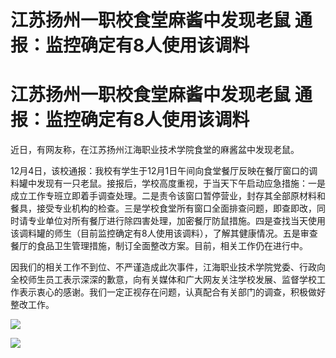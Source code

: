 # 江苏扬州一职校食堂麻酱中发现老鼠 通报：监控确定有8人使用该调料

# 江苏扬州一职校食堂麻酱中发现老鼠 通报：监控确定有8人使用该调料

近日，有网友称，在江苏扬州江海职业技术学院食堂的麻酱盆中发现老鼠。

12月4日，该校通报：我校有学生于12月1日午间向食堂餐厅反映在餐厅窗口的调料罐中发现有一只老鼠。接报后，学校高度重视，于当天下午启动应急措施：一是成立工作专班立即着手调查处理。二是责令该窗口暂停营业，封存其全部原材料和餐具，接受专业机构的检查。三是学校食堂所有窗口全面排查问题，即查即改，同时请专业单位对所有餐厅进行除四害处理，加密餐厅防鼠措施。四是查找当天使用该调料罐的师生（目前监控确定有8人使用该调料），了解其健康情况。五是审查餐厅的食品卫生管理措施，制订全面整改方案。目前，相关工作仍在进行中。

因我们的相关工作不到位、不严谨造成此次事件，江海职业技术学院党委、行政向全校师生员工表示深深的歉意，向有关媒体和广大网友关注学校发展、监督学校工作表示衷心的感谢。我们一定正视存在问题，认真配合有关部门的调查，积极做好整改工作。

![](https://inews.gtimg.com/om_bt/OJqmfMDquxe9sh3IDxpWxq1oM5KJmKthsJDHl51lrIBv0AA/1000)

![](https://inews.gtimg.com/om_bt/OkoRPCuFznhl_YFjUNfW4Oid3b5tbAvcR2b8X_0vzgi2YAA/1000)

